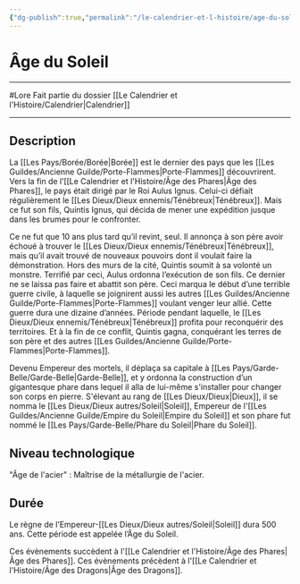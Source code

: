 ```yaml
---
{"dg-publish":true,"permalink":"/le-calendrier-et-l-histoire/age-du-soleil/"}
---
```


# Âge du Soleil
---
#Lore 
Fait partie du dossier [[Le Calendrier et l'Histoire/Calendrier\|Calendrier]]

-------
## Description
La [[Les Pays/Borée/Borée\|Borée]] est le dernier des pays que les [[Les Guildes/Ancienne Guilde/Porte-Flammes\|Porte-Flammes]] découvrirent. Vers la fin de l’[[Le Calendrier et l'Histoire/Âge des Phares\|Âge des Phares]], le pays était dirigé par le Roi Aulus Ignus. Celui-ci défiait régulièrement le [[Les Dieux/Dieux ennemis/Ténébreux\|Ténébreux]]. Mais ce fut son fils, Quintis Ignus, qui décida de mener une expédition jusque dans les brumes pour le confronter.

Ce ne fut que 10 ans plus tard qu’il revint, seul. Il annonça à son père avoir échoué à trouver le [[Les Dieux/Dieux ennemis/Ténébreux\|Ténébreux]], mais qu’il avait trouvé de nouveaux pouvoirs dont il voulait faire la démonstration. Hors des murs de la cité, Quintis soumit à sa volonté un monstre.
Terrifié par ceci, Aulus ordonna l’exécution de son fils. Ce dernier ne se laissa pas faire et abattit son père. Ceci marqua le début d’une terrible guerre civile, à laquelle se joignirent aussi les autres [[Les Guildes/Ancienne Guilde/Porte-Flammes\|Porte-Flammes]] voulant venger leur allié.
Cette guerre dura une dizaine d’années. Période pendant laquelle, le [[Les Dieux/Dieux ennemis/Ténébreux\|Ténébreux]] profita pour reconquérir des territoires. Et à la fin de ce conflit, Quintis gagna, conquérant les terres de son père et des autres [[Les Guildes/Ancienne Guilde/Porte-Flammes\|Porte-Flammes]].

Devenu Empereur des mortels, il déplaça sa capitale à [[Les Pays/Garde-Belle/Garde-Belle\|Garde-Belle]], et y ordonna la construction d’un gigantesque phare dans lequel il alla de lui-même s'installer pour changer son corps en pierre. S'élevant au rang de [[Les Dieux/Dieux\|Dieux]], il se nomma le [[Les Dieux/Dieux autres/Soleil\|Soleil]], Empereur de l'[[Les Guildes/Ancienne Guilde/Empire du Soleil\|Empire du Soleil]] et son phare fut nommé le [[Les Pays/Garde-Belle/Phare du Soleil\|Phare du Soleil]].
## Niveau technologique
"Âge de l'acier" : Maîtrise de la métallurgie de l'acier.
## Durée
Le règne de l’Empereur-[[Les Dieux/Dieux autres/Soleil\|Soleil]] dura 500 ans. Cette période est appelée l’Âge du Soleil.

Ces évènements succèdent à l'[[Le Calendrier et l'Histoire/Âge des Phares\|Âge des Phares]].
Ces évènements précèdent à l'[[Le Calendrier et l'Histoire/Âge des Dragons\|Âge des Dragons]].